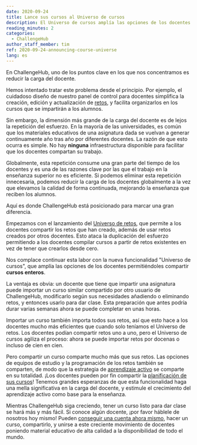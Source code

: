 ```yaml
---
date: 2020-09-24
title: Lance sus cursos al Universo de cursos
description: El Universo de cursos amplía las opciones de los docentes a la hora de compartir su trabajo, permitiéndoles compartir los cursos completos que han creado en el panel de control del docente.
reading_minutes: 2
categories:
  - ChallengeHub
author_staff_member: tim
ref: 2020-09-24-announcing-course-universe
lang: es
---
```


En ChallengeHub, uno de los puntos clave en los que nos concentramos es reducir la carga del docente.

Hemos intentado tratar este problema desde el principio.
Por ejemplo, el cuidadoso diseño de nuestro panel de control para docentes
simplifica la creación, edición y actualización de
[retos]( /2020/03/12/what-makes-a-good-challenge/ ),
y facilita organizarlos en los cursos que se impartirán a los alumnos.

Sin embargo, la dimensión más grande de la carga del docente es de lejos la repetición del esfuerzo.
En la mayoría de las universidades,
es común que los materiales educativos de una asignatura dada
se vuelvan a generar continuamente año tras año por diferentes docentes.
La razón de que esto ocurra es simple.
No hay __ninguna__ infraestructura disponible para facilitar
que los docentes compartan su trabajo.

Globalmente, esta repetición consume una gran parte del tiempo de los docentes
y es una de las razones clave por las que el trabajo en la enseñanza superior no es eficiente.
Si podemos eliminar esta repetición innecesaria, podemos reducir la carga de los docentes globalmente
a la vez que elevamos la calidad de forma continuada,
mejorando la enseñanza que reciben los alumnos.

Aquí es donde ChallengeHub está posicionado para marcar una gran diferencia.

Empezamos con el lanzamiento del [Universo de retos]( /2020/07/13/announcing-challenge-universe/ ),
que permite a los docentes compartir los retos que han creado,
además de usar retos creados por otros docentes.
Esto ataca la duplicación del esfuerzo permitiendo a los docentes compilar cursos
a partir de retos existentes en vez de tener que crearlos desde cero.

Nos complace continuar esta labor con la nueva funcionalidad "Universo de cursos", que amplía las opciones de los docentes permitiéndoles compartir __cursos enteros__.

La ventaja es obvia:
un docente que tiene que impartir una asignatura puede importar
un curso similar compartido por otro usuario de ChallengeHub,
modificarlo según sus necesidades añadiendo o eliminando retos,
y entonces usarlo para dar clase.
Esta preparación que antes podría durar varias semanas
ahora se puede completar en unas horas.

Importar un curso también importa todos sus retos,
así que esto hace a los docentes mucho más eficientes que
cuando solo teníamos el Universo de retos.
Los docentes podían compartir retos uno a uno,
pero el Universo de cursos agiliza el proceso:
ahora se puede importar retos por docenas o incluso de cien en cien.

Pero compartir un curso comparte mucho más que sus retos.
Las opciones de equipos de estudio y la programación de los retos también se comparten,
de modo que la estrategia de [aprendizaje activo]( /active-learning/ )
se comparte en su totalidad.
¡Los docentes pueden por fin compartir la
[planificación de sus cursos]( /2019/08/12/first-two-classes/ )!
Tenemos grandes esperanzas de que esta funcionalidad haga
una mella significativa en la carga del docente,
y estimule el crecimiento del aprendizaje activo como base para la enseñanza.

Mientras ChallengeHub siga creciendo, tener un curso listo para dar clase se hará más y más fácil.
Si conoce algún docente, ¡por favor háblele de nosotros hoy mismo!
Pueden [conseguir una cuenta ahora mismo]( /contact/ ), hacer un curso, compartirlo,
y unirse a este creciente movimiento de docentes poniendo material educativo de alta calidad a la disponibilidad de todo el mundo.

